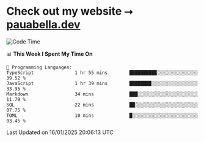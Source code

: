 # Check out my website ⭢ [pauabella.dev](https://pauabella.dev)

<!--START_SECTION:waka-->
![Code Time](http://img.shields.io/badge/Code%20Time-4%2C003%20hrs%2027%20mins-blue)

📊 **This Week I Spent My Time On** 

```text
💬 Programming Languages: 
TypeScript               1 hr 55 mins        ██████████░░░░░░░░░░░░░░░   39.52 % 
JavaScript               1 hr 39 mins        ████████░░░░░░░░░░░░░░░░░   33.95 % 
Markdown                 34 mins             ███░░░░░░░░░░░░░░░░░░░░░░   11.79 % 
SQL                      22 mins             ██░░░░░░░░░░░░░░░░░░░░░░░   07.75 % 
TOML                     10 mins             █░░░░░░░░░░░░░░░░░░░░░░░░   03.45 % 
```


 Last Updated on 16/01/2025 20:06:13 UTC
<!--END_SECTION:waka-->
